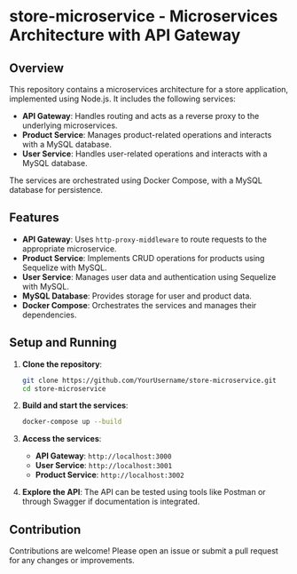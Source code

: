 # store-microservice - Microservices Architecture with API Gateway

## Overview

This repository contains a microservices architecture for a store application, implemented using Node.js. It includes the following services:

- **API Gateway**: Handles routing and acts as a reverse proxy to the underlying microservices.
- **Product Service**: Manages product-related operations and interacts with a MySQL database.
- **User Service**: Handles user-related operations and interacts with a MySQL database.

The services are orchestrated using Docker Compose, with a MySQL database for persistence.

## Features

- **API Gateway**: Uses `http-proxy-middleware` to route requests to the appropriate microservice.
- **Product Service**: Implements CRUD operations for products using Sequelize with MySQL.
- **User Service**: Manages user data and authentication using Sequelize with MySQL.
- **MySQL Database**: Provides storage for user and product data.
- **Docker Compose**: Orchestrates the services and manages their dependencies.

## Setup and Running

1. **Clone the repository**:
    ```bash
    git clone https://github.com/YourUsername/store-microservice.git
    cd store-microservice
    ```

2. **Build and start the services**:
    ```bash
    docker-compose up --build
    ```

3. **Access the services**:
    - **API Gateway**: `http://localhost:3000`
    - **User Service**: `http://localhost:3001`
    - **Product Service**: `http://localhost:3002`

4. **Explore the API**:
    The API can be tested using tools like Postman or through Swagger if documentation is integrated.

## Contribution

Contributions are welcome! Please open an issue or submit a pull request for any changes or improvements.
